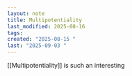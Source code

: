 ```yaml
---
layout: note
title: Multipotentiality
last_modified: 2025-08-16
tags:
created: "2025-08-15 "
last: "2025-09-03 "
---
```


[[Multipotentiality]] is such an interesting 